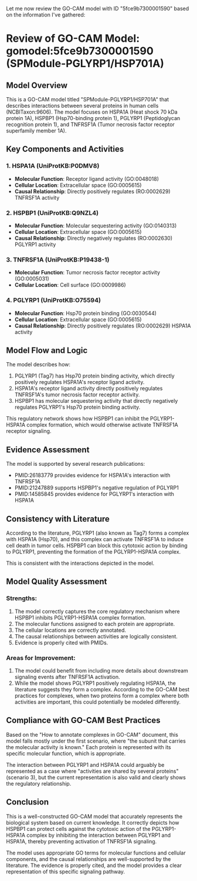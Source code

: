 Let me now review the GO-CAM model with ID "5fce9b7300001590" based on the information I've gathered:

# Review of GO-CAM Model: gomodel:5fce9b7300001590 (SPModule-PGLYRP1/HSP701A)

## Model Overview

This is a GO-CAM model titled "SPModule-PGLYRP1/HSP701A" that describes interactions between several proteins in human cells (NCBITaxon:9606). The model focuses on HSPA1A (Heat shock 70 kDa protein 1A), HSPBP1 (Hsp70-binding protein 1), PGLYRP1 (Peptidoglycan recognition protein 1), and TNFRSF1A (Tumor necrosis factor receptor superfamily member 1A).

## Key Components and Activities

### 1. HSPA1A (UniProtKB:P0DMV8)
- **Molecular Function**: Receptor ligand activity (GO:0048018)
- **Cellular Location**: Extracellular space (GO:0005615)
- **Causal Relationship**: Directly positively regulates (RO:0002629) TNFRSF1A activity

### 2. HSPBP1 (UniProtKB:Q9NZL4)
- **Molecular Function**: Molecular sequestering activity (GO:0140313)
- **Cellular Location**: Extracellular space (GO:0005615)
- **Causal Relationship**: Directly negatively regulates (RO:0002630) PGLYRP1 activity

### 3. TNFRSF1A (UniProtKB:P19438-1)
- **Molecular Function**: Tumor necrosis factor receptor activity (GO:0005031)
- **Cellular Location**: Cell surface (GO:0009986)

### 4. PGLYRP1 (UniProtKB:O75594)
- **Molecular Function**: Hsp70 protein binding (GO:0030544)
- **Cellular Location**: Extracellular space (GO:0005615)
- **Causal Relationship**: Directly positively regulates (RO:0002629) HSPA1A activity

## Model Flow and Logic

The model describes how:

1. PGLYRP1 (Tag7) has Hsp70 protein binding activity, which directly positively regulates HSPA1A's receptor ligand activity.
2. HSPA1A's receptor ligand activity directly positively regulates TNFRSF1A's tumor necrosis factor receptor activity.
3. HSPBP1 has molecular sequestering activity that directly negatively regulates PGLYRP1's Hsp70 protein binding activity.

This regulatory network shows how HSPBP1 can inhibit the PGLYRP1-HSPA1A complex formation, which would otherwise activate TNFRSF1A receptor signaling.

## Evidence Assessment

The model is supported by several research publications:
- PMID:26183779 provides evidence for HSPA1A's interaction with TNFRSF1A
- PMID:21247889 supports HSPBP1's negative regulation of PGLYRP1
- PMID:14585845 provides evidence for PGLYRP1's interaction with HSPA1A

## Consistency with Literature

According to the literature, PGLYRP1 (also known as Tag7) forms a complex with HSPA1A (Hsp70), and this complex can activate TNFRSF1A to induce cell death in tumor cells. HSPBP1 can block this cytotoxic action by binding to PGLYRP1, preventing the formation of the PGLYRP1-HSPA1A complex.

This is consistent with the interactions depicted in the model.

## Model Quality Assessment

### Strengths:
1. The model correctly captures the core regulatory mechanism where HSPBP1 inhibits PGLYRP1-HSPA1A complex formation.
2. The molecular functions assigned to each protein are appropriate.
3. The cellular locations are correctly annotated.
4. The causal relationships between activities are logically consistent.
5. Evidence is properly cited with PMIDs.

### Areas for Improvement:
1. The model could benefit from including more details about downstream signaling events after TNFRSF1A activation.
2. While the model shows PGLYRP1 positively regulating HSPA1A, the literature suggests they form a complex. According to the GO-CAM best practices for complexes, when two proteins form a complex where both activities are important, this could potentially be modeled differently.

## Compliance with GO-CAM Best Practices

Based on the "How to annotate complexes in GO-CAM" document, this model falls mostly under the first scenario, where "the subunit that carries the molecular activity is known." Each protein is represented with its specific molecular function, which is appropriate.

The interaction between PGLYRP1 and HSPA1A could arguably be represented as a case where "activities are shared by several proteins" (scenario 3), but the current representation is also valid and clearly shows the regulatory relationship.

## Conclusion

This is a well-constructed GO-CAM model that accurately represents the biological system based on current knowledge. It correctly depicts how HSPBP1 can protect cells against the cytotoxic action of the PGLYRP1-HSPA1A complex by inhibiting the interaction between PGLYRP1 and HSPA1A, thereby preventing activation of TNFRSF1A signaling.

The model uses appropriate GO terms for molecular functions and cellular components, and the causal relationships are well-supported by the literature. The evidence is properly cited, and the model provides a clear representation of this specific signaling pathway.